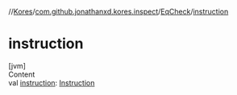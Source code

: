 //[Kores](../../index.md)/[com.github.jonathanxd.kores.inspect](../index.md)/[EqCheck](index.md)/[instruction](instruction.md)



# instruction  
[jvm]  
Content  
val [instruction](instruction.md): [Instruction](../../com.github.jonathanxd.kores/-instruction/index.md)  



